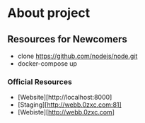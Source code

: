 # About project

## Resources for Newcomers

* clone https://github.com/nodejs/node.git
* docker-compose up

### Official Resources

* [Website][http://localhost:8000]
* [Staging][http://webb.0zxc.com:81]
* [Webiste][http://webb.0zxc.com]